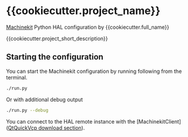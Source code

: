 # {{cookiecutter.project_name}}

[Machinekit](https://machinekit.io) Python HAL configuration by {{cookiecutter.full_name}}

{{cookiecutter.project_short_description}}

## Starting the configuration

You can start the Machinekit configuration by running following from the terminal.

```bash
./run.py
```

Or with additional debug output

```bash
./run.py --debug
```

You can connect to the HAL remote instance with the
[MachinekitClient]([QtQuickVcp download
section](https://github.com/qtquickvcp/QtQuickVcp#download)).
